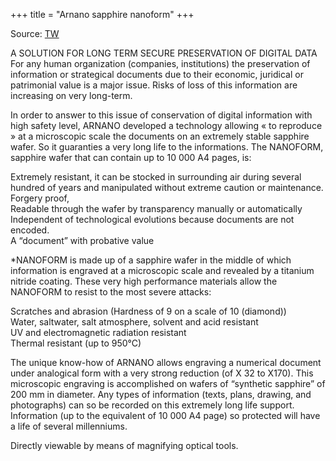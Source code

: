 +++
title = "Arnano sapphire nanoform"
+++

Source: [TW](http://www.arnano.fr/the-ultra-long-life-nanoform.html?lang=en)


A SOLUTION FOR LONG TERM SECURE PRESERVATION OF DIGITAL DATA
For any human organization (companies, institutions) the preservation of information or strategical documents due to their economic, juridical or patrimonial value is a major issue. Risks of loss of this information are increasing on very long-term.

In order to answer to this issue of conservation of digital information with high safety level, ARNANO developed a technology allowing « to reproduce » at a microscopic scale the documents on an extremely stable sapphire wafer. So it guaranties a very long life to the informations. The NANOFORM, sapphire wafer that can contain up to 10 000 A4 pages, is:

Extremely resistant, it can be stocked in surrounding air during several hundred of years and manipulated without extreme caution or maintenance.  
Forgery proof,  
Readable through the wafer by transparency manually or automatically  
Independent of technological evolutions because documents are not encoded.  
A “document” with probative value

*NANOFORM is made up of a sapphire wafer in the middle of which information is engraved at a microscopic scale and revealed by a titanium nitride coating. These very high performance materials allow the NANOFORM to resist to the most severe attacks:

Scratches and abrasion (Hardness of 9 on a scale of 10 (diamond))  
Water, saltwater, salt atmosphere, solvent and acid resistant  
UV and electromagnetic radiation resistant  
Thermal resistant (up to 950°C)


The unique know-how of ARNANO allows engraving a numerical document under analogical form with a very strong reduction (of X 32 to X170). This microscopic engraving is accomplished on wafers of “synthetic sapphire” of 200 mm in diameter. Any types of information (texts, plans, drawing, and photographs) can so be recorded on this extremely long life support. Information (up to the equivalent of 10 000 A4 page) so protected will have a life of several millenniums.


Directly viewable by means of magnifying optical tools.